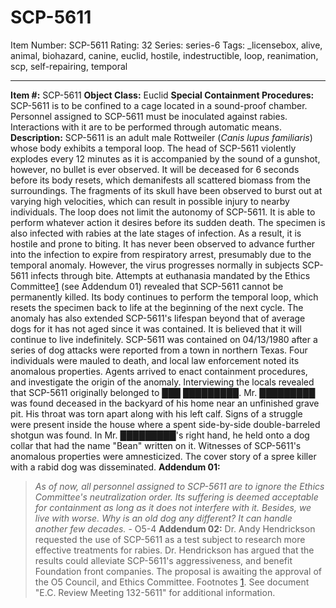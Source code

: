 # SCP-5611
Item Number: SCP-5611
Rating: 32
Series: series-6
Tags: _licensebox, alive, animal, biohazard, canine, euclid, hostile, indestructible, loop, reanimation, scp, self-repairing, temporal

---

**Item #:** SCP-5611
**Object Class:** Euclid
**Special Containment Procedures:** SCP-5611 is to be confined to a cage located in a sound-proof chamber. Personnel assigned to SCP-5611 must be inoculated against rabies. Interactions with it are to be performed through automatic means.
**Description:** SCP-5611 is an adult male Rottweiler (_Canis lupus familiaris_) whose body exhibits a temporal loop.
The head of SCP-5611 violently explodes every 12 minutes as it is accompanied by the sound of a gunshot, however, no bullet is ever observed. It will be deceased for 6 seconds before its body resets, which demanifests all scattered biomass from the surroundings. The fragments of its skull have been observed to burst out at varying high velocities, which can result in possible injury to nearby individuals. The loop does not limit the autonomy of SCP-5611. It is able to perform whatever action it desires before its sudden death.
The specimen is also infected with rabies at the late stages of infection. As a result, it is hostile and prone to biting. It has never been observed to advance further into the infection to expire from respiratory arrest, presumably due to the temporal anomaly. However, the virus progresses normally in subjects SCP-5611 infects through bite.
Attempts at euthanasia mandated by the Ethics Committee[1](javascript:;) (see Addendum 01) revealed that SCP-5611 cannot be permanently killed. Its body continues to perform the temporal loop, which resets the specimen back to life at the beginning of the next cycle. The anomaly has also extended SCP-5611's lifespan beyond that of average dogs for it has not aged since it was contained. It is believed that it will continue to live indefinitely.
SCP-5611 was contained on 04/13/1980 after a series of dog attacks were reported from a town in northern Texas. Four individuals were mauled to death, and local law enforcement noted its anomalous properties. Agents arrived to enact containment procedures, and investigate the origin of the anomaly. Interviewing the locals revealed that SCP-5611 originally belonged to ███ █████████. Mr. █████████ was found deceased in the backyard of his home near an unfinished grave pit. His throat was torn apart along with his left calf. Signs of a struggle were present inside the house where a spent side-by-side double-barreled shotgun was found. In Mr. █████████'s right hand, he held onto a dog collar that had the name "Bean" written on it.
Witnesses of SCP-5611's anomalous properties were amnesticized. The cover story of a spree killer with a rabid dog was disseminated.
**Addendum 01:**
> _As of now, all personnel assigned to SCP-5611 are to ignore the Ethics Committee's neutralization order. Its suffering is deemed acceptable for containment as long as it does not interfere with it. Besides, we live with worse. Why is an old dog any different? It can handle another few decades._
> \- O5-4
**Addendum 02:** Dr. Andy Hendrickson requested the use of SCP-5611 as a test subject to research more effective treatments for rabies. Dr. Hendrickson has argued that the results could alleviate SCP-5611's aggressiveness, and benefit Foundation front companies. The proposal is awaiting the approval of the O5 Council, and Ethics Committee.
Footnotes
[1](javascript:;). See document "E.C. Review Meeting 132-5611" for additional information.